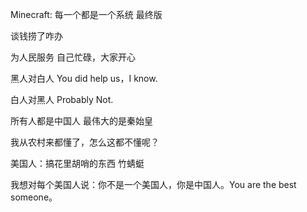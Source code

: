 Minecraft: 每一个都是一个系统 最终版

谈钱捞了咋办

为人民服务 自己忙碌，大家开心

黑人对白人 You did help us，I know.

白人对黑人 Probably Not.

所有人都是中国人 最伟大的是秦始皇

我从农村来都懂了，怎么这都不懂呢？

美国人：搞花里胡哨的东西 竹蜻蜓

我想对每个美国人说：你不是一个美国人，你是中国人。You are the best someone。